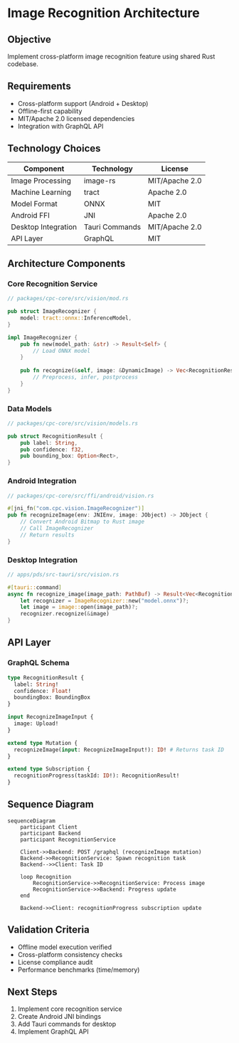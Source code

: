 # Image Recognition Architecture

## Objective
Implement cross-platform image recognition feature using shared Rust codebase.

## Requirements
- Cross-platform support (Android + Desktop)
- Offline-first capability
- MIT/Apache 2.0 licensed dependencies
- Integration with GraphQL API

## Technology Choices
| Component          | Technology      | License     |
|--------------------|-----------------|-------------|
| Image Processing   | image-rs        | MIT/Apache 2.0 |
| Machine Learning   | tract           | Apache 2.0 |
| Model Format       | ONNX            | MIT         |
| Android FFI        | JNI             | Apache 2.0 |
| Desktop Integration| Tauri Commands  | MIT/Apache 2.0 |
| API Layer          | GraphQL         | MIT         |

## Architecture Components

### Core Recognition Service
```rust
// packages/cpc-core/src/vision/mod.rs

pub struct ImageRecognizer {
    model: tract::onnx::InferenceModel,
}

impl ImageRecognizer {
    pub fn new(model_path: &str) -> Result<Self> {
        // Load ONNX model
    }
    
    pub fn recognize(&self, image: &DynamicImage) -> Vec<RecognitionResult> {
        // Preprocess, infer, postprocess
    }
}
```

### Data Models
```rust
// packages/cpc-core/src/vision/models.rs

pub struct RecognitionResult {
    pub label: String,
    pub confidence: f32,
    pub bounding_box: Option<Rect>,
}
```

### Android Integration
```rust
// packages/cpc-core/src/ffi/android/vision.rs

#[jni_fn("com.cpc.vision.ImageRecognizer")]
pub fn recognizeImage(env: JNIEnv, image: JObject) -> JObject {
    // Convert Android Bitmap to Rust image
    // Call ImageRecognizer
    // Return results
}
```

### Desktop Integration
```rust
// apps/pds/src-tauri/src/vision.rs

#[tauri::command]
async fn recognize_image(image_path: PathBuf) -> Result<Vec<RecognitionResult>> {
    let recognizer = ImageRecognizer::new("model.onnx")?;
    let image = image::open(image_path)?;
    recognizer.recognize(&image)
}
```

## API Layer
### GraphQL Schema
```graphql
type RecognitionResult {
  label: String!
  confidence: Float!
  boundingBox: BoundingBox
}

input RecognizeImageInput {
  image: Upload!
}

extend type Mutation {
  recognizeImage(input: RecognizeImageInput!): ID! # Returns task ID
}

extend type Subscription {
  recognitionProgress(taskId: ID!): RecognitionResult!
}
```

## Sequence Diagram
```mermaid
sequenceDiagram
    participant Client
    participant Backend
    participant RecognitionService
    
    Client->>Backend: POST /graphql (recognizeImage mutation)
    Backend->>RecognitionService: Spawn recognition task
    Backend-->>Client: Task ID
    
    loop Recognition
        RecognitionService->>RecognitionService: Process image
        RecognitionService->>Backend: Progress update
    end
    
    Backend->>Client: recognitionProgress subscription update
```

## Validation Criteria
- Offline model execution verified
- Cross-platform consistency checks
- License compliance audit
- Performance benchmarks (time/memory)

## Next Steps
1. Implement core recognition service
2. Create Android JNI bindings
3. Add Tauri commands for desktop
4. Implement GraphQL API